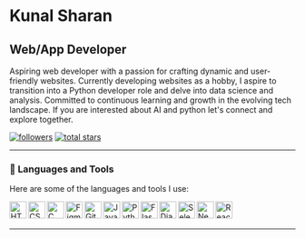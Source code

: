 # Kunal Sharan
## Web/App Developer 

Aspiring web developer with a passion for crafting dynamic and user-friendly websites.
Currently developing websites as a hobby, I aspire to transition into a Python developer role and delve into data science and analysis.
Committed to continuous learning and growth in the evolving tech landscape.
If you are interested about AI and python let's connect and explore together.

<p align="left">
<a href="https://github.com/Shenron07?tab=followers">
<img alt="followers" title="Follow me on Github" src="https://custom-icon-badges.demolab.com/github/followers/Shenron07?color=236ad3&labelColor=1155ba&style=for-the-badge&logo=person-add&label=Follow&logoColor=white"/></a>
<a href="https://github.com/Shenron07?tab=repositories&sort=stargazers">
<img alt="total stars" title="Total stars on GitHub" src="https://custom-icon-badges.demolab.com/github/stars/Shenron07?color=55960c&style=for-the-badge&labelColor=488207&logo=star"/></a>
</p>

---

### 🧰 Languages and Tools

Here are some of the languages and tools I use:

<img align="left" alt="HTML" width="30px" src="https://cdn.jsdelivr.net/gh/devicons/devicon/icons/html5/html5-original-wordmark.svg" />
<img align="left" alt="CSS" width="30px" src="https://cdn.jsdelivr.net/gh/devicons/devicon/icons/css3/css3-original.svg" />
<img align="left" alt="C" width="30px" src="https://cdn.jsdelivr.net/gh/devicons/devicon/icons/c/c-original.svg" />
<img align="left" alt="Figma" width="30px" src="https://cdn.jsdelivr.net/gh/devicons/devicon/icons/figma/figma-original.svg" />
<img align="left" alt="Git" width="30px" src="https://cdn.jsdelivr.net/gh/devicons/devicon/icons/git/git-original-wordmark.svg" />
<img align="left" alt="JavaScript" width="30px" src="https://cdn.jsdelivr.net/gh/devicons/devicon/icons/javascript/javascript-original.svg" />
<img align="left" alt="Python" width="30px" src="https://cdn.jsdelivr.net/gh/devicons/devicon/icons/python/python-original.svg" />
<img align="left" alt="Flask" width="30px" src="https://cdn.jsdelivr.net/gh/devicons/devicon/icons/flask/flask-original.svg" />
<img align="left" alt="Django" width="30px" src="https://cdn.jsdelivr.net/gh/devicons/devicon/icons/django/django-original.svg" />
<img align="left" alt="Selenium WebDriver" width="30px" src="https://cdn.jsdelivr.net/gh/devicons/devicon/icons/selenium/selenium-original-wordmark.svg" />
<img align="left" alt="Next.js" width="30px" src="https://cdn.jsdelivr.net/gh/devicons/devicon/icons/nextjs/nextjs-original-wordmark.svg" />
<img align="left" alt="React" width="30px" src="https://cdn.jsdelivr.net/gh/devicons/devicon/icons/react/react-original.svg" />

<br/>
<br/>

---
